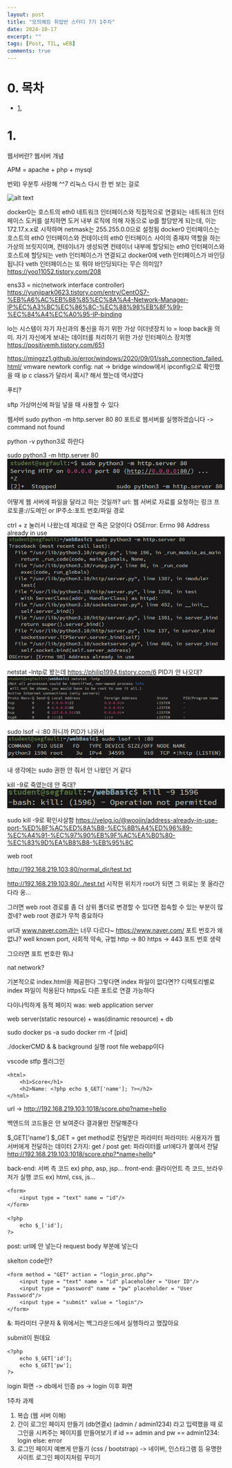 ```yaml
---
layout: post
title: "모의해킹 취업반 스터디 7기 1주차"
date: 2024-10-17
excerpt: ""
tags: [Post, TIL, wEB]
comments: true
---
```

<style>
    .pink {
        color: #FF6689;
    }

    .skyblue {
        color: #6666FF;
    }

    acronym {
        color: #6666FF;
        text-decoration-line: none;
    }

    table, th, td {
        border: 1px solid black;
        text-align: left;
        /*left, center, right*/
        vertical-align: middle;
        /* top, middle, bottom */
    }
</style>

# 0. 목차
* [1. ](#)

# 1. 
웹서버란?
웹서버 개념

APM = apache + php + mysql


번외) 우분투 사랑해 ^^7
리눅스 다시 한 번 보는 걸로

![alt text](2024-10-17-ifconfig_result.png)

docker0는 호스트의 eth0 네트워크 인터페이스와 직접적으로 연결되는 네트워크 인터페이스
도커를 설치하면 도커 내부 로직에 의해 자동으로 ip를 할당받게 되는데, 이는 172.17.x.x로 시작하며 netmask는 255.255.0.0으로 설정됨
docker0 인터페이스는 호스트의 eth0 인터페이스와 컨테이너의 eth0 인터페이스 사이의 중재자 역할을 하는 가상의 브릿지이며, 컨테이너가 생성되면 컨테이너 내부에 할당되는 eth0 인터페이스와 호스트에 할당되는 veth 인터페이스가 연결되고 docker0에 veth 인터페이스가 바인딩됩니다
veth 인터페이스는 또 뭐야
바인딩되다는 무슨 의미임?
https://yoo11052.tistory.com/208

ens33 = nic(network interface controller)
https://yunjipark0623.tistory.com/entry/CentOS7-%EB%A6%AC%EB%88%85%EC%8A%A4-Network-Manager-IP%EC%A3%BC%EC%86%8C-%EC%88%98%EB%8F%99-%EC%84%A4%EC%A0%95-IP-binding

lo는 시스템이 자기 자신과의 통신을 하기 위한 가상 이더넷장치
lo = loop back을 의미. 자기 자신에게 보내는 데이터를 처리하기 위한 가상 인터페이스 장치명
https://positivemh.tistory.com/651

https://mingzz1.github.io/error/windows/2020/09/01/ssh_connection_failed.html/
vmware newtork config: nat -> bridge
window에서 ipconfig으로 확인했을 때 ip c class가 달라서 혹시? 해서 했는데 역시였다

푸티?

sftp
가상머신에 파일 넣을 때 사용할 수 있다

웹서버
sudo python -m http.server 80
80 포트로 웹서버를 실행하겠습니다
-> command not found

python -v
python3로 하란다

sudo python3 -m http.server 80
![alt text](image.png)

어떻게 웹 서버에 파일을 달라고 하는 것일까?
url: 웹 서버로 자료를 요청하는 링크
프로토콜://도메인 or IP주소:포트 번호/파일 경로

ctrl + z 눌러서 나왔는데 제대로 안 죽은 모양이다
OSError: Errno 98 Address already in use
![alt text](image-1.png)

netstat -lntp로 봤는데
https://philip1994.tistory.com/6
PID가 안 나오대?
![alt text](image-2.png)

sudo lsof -i :80 하니까 PID가 나와서
![alt text](image-3.png)

내 생각에는 sudo 권한 안 줘서 안 나왔던 거 같다

kill -9로 죽였는데 안 죽대?
![alt text](image-4.png)

sudo kill -9로 확인사살함
https://velog.io/@woojin/address-already-in-use-port-%ED%8F%AC%ED%8A%B8-%EC%8B%A4%ED%96%89-%EC%A4%91-%EC%97%90%EB%9F%AC%EA%B0%80-%EC%83%9D%EA%B8%B8-%EB%95%8C

web root

http://192.168.219.103:80/normal_dir/test.txt

http://192.168.219.103:80/../test.txt
시작한 위치가 root가 되면 그 위로는 못 올라간다라 옹...

그러면 web root 경로를 좀 더 상위 폴더로 변경할 수 있다면 접속할 수 있는 부분이 많겠네?
web root 경로가 무척 중요하다

url과 www.naver.com과는 너무 다르다~
https://www.naver.com/
포트 번호가 왜 없냐?
well known port, 사회적 약속, 규범
http -> 80
https -> 443
포트 번호 생략

그으러면 포트 번호란 뭐냐

nat network?

기본적으로 index.html을 제공한다
그렇다면 index 파일이 없다면??
디렉토리별로 index 파일이 적용된다
https도 다른 포트로 연결 가능하다

다이나믹하게
동적 페이지
was: web application server

web server(static resource) + was(dinamic resource) + db

sudo docker ps -a
sudo docker rm -f [pid]

./dockerCMD &
& background 실행
root file webapp이다

vscode stfp 플러그인

```
<html>
    <h1>Score</h1>
    <h2>Name: <?php echo $_GET['name']; ?></h2>
</html>
```

url
-> http://192.168.219.103:1018/score.php?name=hello

백엔드의 코드들은 안 보여준다
결과물만 전달해준다

$_GET['name']
$_GET = get method로 전달받은 파라미터
파라미터: 사용자가 웹서버에게 전달하는 데이터
2가지: get / post
get: 파라미터를 url에다가 붙여서 전달
http://192.168.219.103:1018/score.php?*name=hello*

back-end: 서버 측 코드 ex) php, asp, jsp...
front-end: 클라이언트 측 코드, 브라우저가 실행 코드 ex) html, css, js...

```
<form>
    <input type = "text" name = "id"/>
</form>

<?php
    echo $_['id'];
?>
```

post: url에 안 넣는다
request body 부분에 넣는다

skelton code란?

```
<form method = "GET" action = "login_proc.php">
    <input type = "text" name = "id" placeholder = "User ID"/>
    <input type = "password" name = "pw" placeholder = "User Password"/>
    <input type = "submit" value = "login"/>
</form>
```

&: 파라미터 구분자
& 위에서는 백그라운드에서 실행하라고 했잖아요

submit이 뭔데요

```
<?php
    echo $_GET['id'];
    echo $_GET['pw'];
?>
```

login 화면 -> db에서 인증 ps -> login 이후 화면

1주차 과제
1. 복습 (웹 서버 이해)
2. 간이 로그인 페이지 만들기 (db연결x)
(admin / admin1234) 라고 입력했을 때 로그인을 시켜주는 페이지를 만들어보기
if id == admin and pw == admin1234:
    login
else:
    error
3. 로그인 페이지 예쁘게 만들기 (css / bootstrap)
-> 네이버, 인스타그램 등 유명한 사이트 로그인 페이지처럼 꾸미기